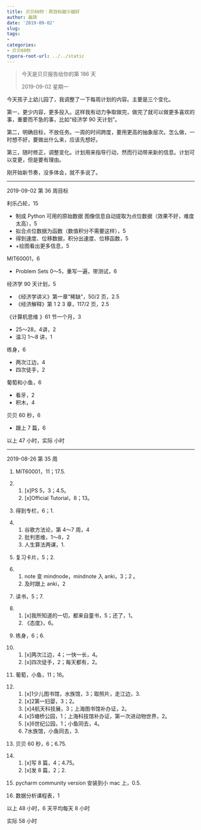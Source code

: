 ```yaml
---
title: 贝贝60秒：周目标越少越好
author: 曲政
date: '2019-09-02'
slug: 
tags:
- 
categories:
- 贝贝60秒
typora-root-url: ../../static
---
```


>   今天是贝贝报告给你的第 186 天
>
>   2019-09-02 星期一

今天孩子上幼儿园了，我调整了一下每周计划的内容。主要是三个变化。

第一，更少内容，更多投入。这样我有动力争取做完，做完了就可以做更多喜欢的事，重要而不急的事，比如“经济学 90 天计划”。

第二，明确目标，不放任务。一周的时间跨度，要用更高的抽象层次。怎么做，一时想不好，要做出什么来，应该先想好。

第三，随时修正，调整变化。计划用来指导行动，然而行动带来新的信息。计划可以变更，但是要有理由。

刚开始新节奏，没多体会，就不多说了。

------

2019-09-02 第 36 周目标

利乐凸轮，15

-   制成 Python 可用的原始数据 图像信息自动提取为点位数据（效果不好，难度太高），5
-   拟合点位数据为函数（数值积分不需要这样），5
-   得到速度、位移数据，积分出速度、位移函数，5
-   +绘图看出更多信息，5

MIT60001，6

-   Problem Sets 0～5，重写一遍，带测试，6

经济学 90 天计划，5

-   《经济学讲义》第一章“稀缺”，50/2 页，2.5
-   《经济解释》第 1 2 3 章，117/2 页，2.5

《计算机思维 》61 节一个月，3

-   25～28，4讲，2
-   温习 1～8 讲，1

练身，6

-   两次江边，4
-   四次徒手，2

葡萄和小鱼，6

-   看牙，2
-   积木，4

贝贝 60 秒，6

-   跟上 7 篇，6

以上 47 小时，实际  小时

------

2019-08-26 第 35 周

1.  MIT60001，11；17.5.

2.  1.  [x]PS 5，3；4.5。
    2.  [x]Official Tutorial，8；13。

3.  得到专栏，6；1.

4.  1.  谷歌方法论，第 4～7 周，4
    2.  批判思维，1～8，2
    3.  人生算法两课，1.

5.  复习卡片，5；2.

6.  1.   note 变 mindnode，mindnote 入 anki，3；2 。
    2.  及时跟上 anki，2

7.  读书，5；7.

8.  1.  [x]我所知道的一切，都来自童书，5；还了，1。
    2.  《态度》，6。

9.  练身，6；6.

10.  1.  [x]两次江边，4；一快一长，4。
     2.  [x]四次徒手，2；每天都有，2。

11.  葡萄，小鱼，11；16。

12.  1.  [x]1少儿图书馆，水族馆，3；取照片，走江边，3.
     2.  [x]2第一妇婴，3；2。
     3.  [x]4航天科技展，3；上海图书馆补办证，2。
     4.  [x]5塘桥公园，1；上海科技馆补办证，第一次进动物世界，2。
     5.  [x]6世纪公园，1；小鱼同去，4。
     6.  7水族馆，小鱼同去，3.

13.  贝贝 60 秒，6；6.75.

14.  1.  [x]写 8 篇，4；4.75。
     2.  [x]发 8 篇，2；2.

15.  pycharm community version 安装到小 mac 上，0.5.

16.  数据分析课程表，1



以上 48 小时，6 天平均每天 8 小时

实际 58 小时


